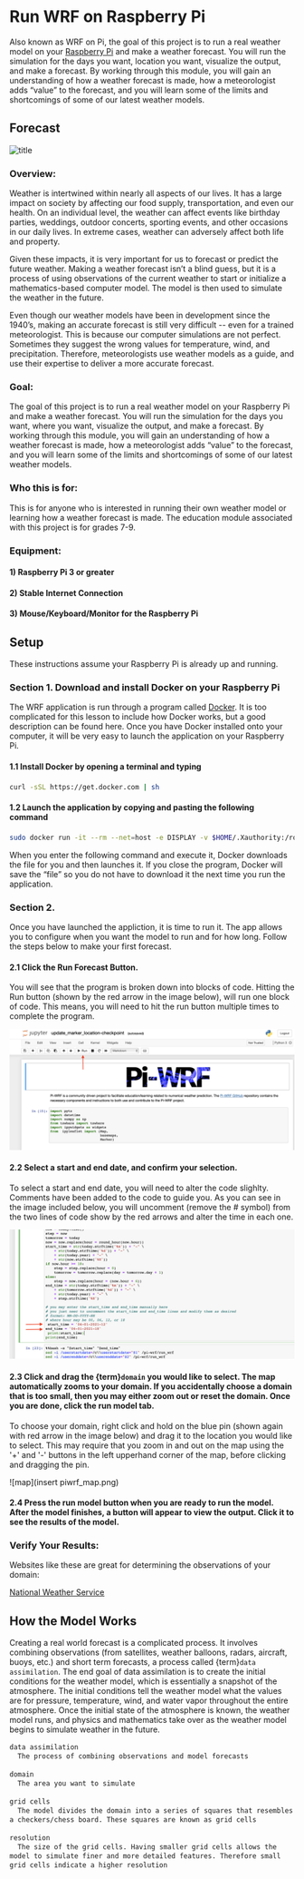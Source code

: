 # Run WRF on Raspberry Pi

Also known as WRF on Pi, the goal of this project is to run a real weather model on your [Raspberry Pi](https://www.raspberrypi.org "Raspberry Pi Homepage") and make a weather forecast. You will run the simulation for the days you want, location you want, visualize the output, and make a forecast. By working through this module, you will gain an understanding of how a weather forecast is made, how a meteorologist adds “value” to the forecast, and you will learn some of the limits and shortcomings of some of our latest weather models.

 
## Forecast 

![title](piwrf_results.png)

### Overview:
Weather is intertwined within nearly all aspects of our lives. It has a large impact on society by affecting our food supply, transportation, and even our health. On an individual level, the weather can affect events like birthday parties, weddings, outdoor concerts, sporting events, and other occasions in our daily lives. In extreme cases, weather can adversely affect both life and property.

Given these impacts, it is very important for us to forecast or predict the future weather. Making a weather forecast isn’t a blind guess, but it is a process of using observations of the current weather to start or initialize a mathematics-based computer model. The model is then used to simulate the weather in the future.

Even though our weather models have been in development since the 1940’s, making an accurate forecast is still very difficult -- even for a trained meteorologist. This is because our computer simulations are not perfect. Sometimes they suggest the wrong values for temperature, wind, and precipitation. Therefore, meteorologists use weather models as a guide, and use their expertise to deliver a more accurate forecast.

### Goal:
The goal of this project is to run a real weather model on your Raspberry Pi and make a weather forecast. You will run the simulation for the days you want, where you want, visualize the output, and make a forecast. By working through this module, you will gain an understanding of how a weather forecast is made, how a meteorologist adds “value” to the forecast, and you will learn some of the limits and shortcomings of some of our latest weather models.

### Who this is for:
This is for anyone who is interested in running their own weather model or learning how a weather forecast is made. The education module associated with this project is for grades 7-9.

### Equipment:

#### 1) Raspberry Pi 3 or greater

#### 2) Stable Internet Connection

#### 3) Mouse/Keyboard/Monitor for the Raspberry Pi

## Setup

These instructions assume your Raspberry Pi is already up and running.

### Section 1. Download and install Docker on your Raspberry Pi 

The WRF application is run through a program called [Docker](https://www.docker.com "Docker Homepage"). It is too complicated for this lesson to include how Docker works, but a good description can be found here. Once you have Docker installed onto your computer, it will be very easy to launch the application on your Raspberry Pi.

#### 1.1 Install Docker by opening a terminal and typing

```bash
curl -sSL https://get.docker.com | sh
``` 

#### 1.2 Launch the application by copying and pasting the following command

```bash
sudo docker run -it --rm --net=host -e DISPLAY -v $HOME/.Xauthority:/root/.Xauthority ncar/pi-wrf
```
When you enter the following command and execute it, Docker downloads the file for you and then launches it. If you close the program, Docker will save the “file” so you do not have to download it the next time you run the application.


### Section 2.  

Once you have launched the appliction, it is time to run it. The app allows you to configure when you want the model to run and for how long. Follow the steps below to make your first forecast.

#### 2.1 Click the Run Forecast Button.

You will see that the program is broken down into blocks of code. Hitting the Run button (shown by the red arrow in the image below), will run one block of code. This means, you will need to hit the run button multiple times to complete the program. 

![runbutton](piwrf_runbutton.png)

#### 2.2 Select a start and end date, and confirm your selection.

To select a start and end date, you will need to alter the code slighlty. Comments have been added to the code to guide you. As you can see in the image included below, you will uncomment (remove the # symbol) from the two lines of code show by the red arrows and alter the time in each one. 

![time](piwrf_inserttime.png)

#### 2.3 Click and drag the {term}`domain` you would like to select. The map automatically zooms to your domain. If you accidentally choose a domain that is too small, then you may either zoom out or reset the domain. Once you are done, click the run model tab.

To choose your domain, right click and hold on the blue pin (shown again with red arrow in the image below) and drag it to the location you would like to select. This may require that you zoom in and out on the map using the '+' and '-' buttons in the left upperhand corner of the map, before clicking and dragging the pin. 

![map](insert piwrf_map.png)

#### 2.4 Press the run model button when you are ready to run the model. After the model finishes, a button will appear to view the output. Click it to see the results of the model.

### Verify Your Results:

Websites like these are great for determining the observations of your domain: 

[National Weather Service](https://w2.weather.gov/climate/index.php?wfo=bou "National Weather Service Forecast Office: Denver-Boulder, CO")

## How the Model Works 

Creating a real world forecast is a complicated process. It involves combining observations (from satellites, weather balloons, radars, aircraft, buoys, etc.) and short term forecasts, a process called {term}`data assimilation`. The end goal of data assimilation is to create the initial conditions for the weather model, which is essentially a snapshot of the atmosphere. The initial conditions tell the weather model what the values are for pressure, temperature, wind, and water vapor throughout the entire atmosphere. Once the initial state of the atmosphere is known, the weather model runs, and physics and mathematics take over as the weather model begins to simulate weather in the future. 

```{glossary}
data assimilation
  The process of combining observations and model forecasts 

domain
  The area you want to simulate

grid cells
  The model divides the domain into a series of squares that resembles a checkers/chess board. These squares are known as grid cells

resolution
  The size of the grid cells. Having smaller grid cells allows the model to simulate finer and more detailed features. Therefore small grid cells indicate a higher resolution 
```


